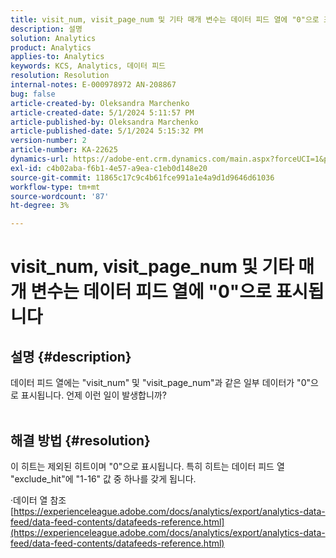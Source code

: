 ```yaml
---
title: visit_num, visit_page_num 및 기타 매개 변수는 데이터 피드 열에 "0"으로 표시됩니다
description: 설명
solution: Analytics
product: Analytics
applies-to: Analytics
keywords: KCS, Analytics, 데이터 피드
resolution: Resolution
internal-notes: E-000978972 AN-208867
bug: false
article-created-by: Oleksandra Marchenko
article-created-date: 5/1/2024 5:11:57 PM
article-published-by: Oleksandra Marchenko
article-published-date: 5/1/2024 5:15:32 PM
version-number: 2
article-number: KA-22625
dynamics-url: https://adobe-ent.crm.dynamics.com/main.aspx?forceUCI=1&pagetype=entityrecord&etn=knowledgearticle&id=2f4d1fe4-dd07-ef11-9f8a-6045bd006704
exl-id: c4b02aba-f6b1-4e57-a9ea-c1eb0d148e20
source-git-commit: 11865c17c9c4b61fce991a1e4a9d1d9646d61036
workflow-type: tm+mt
source-wordcount: '87'
ht-degree: 3%

---
```


# visit_num, visit_page_num 및 기타 매개 변수는 데이터 피드 열에 &quot;0&quot;으로 표시됩니다

## 설명 {#description}

데이터 피드 열에는 &quot;visit_num&quot; 및 &quot;visit_page_num&quot;과 같은 일부 데이터가 &quot;0&quot;으로 표시됩니다. 언제 이런 일이 발생합니까?
<br> 

## 해결 방법 {#resolution}


이 히트는 제외된 히트이며 &quot;0&quot;으로 표시됩니다. 특히 히트는 데이터 피드 열 &quot;exclude_hit&quot;에 &quot;1-16&quot; 값 중 하나를 갖게 됩니다.

·데이터 열 참조
[https://experienceleague.adobe.com/docs/analytics/export/analytics-data-feed/data-feed-contents/datafeeds-reference.html](https://experienceleague.adobe.com/docs/analytics/export/analytics-data-feed/data-feed-contents/datafeeds-reference.html)
